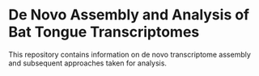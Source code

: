 # De Novo Assembly and Analysis of Bat Tongue Transcriptomes 

This repository contains information on de novo transcriptome assembly and subsequent approaches taken for analysis. 

